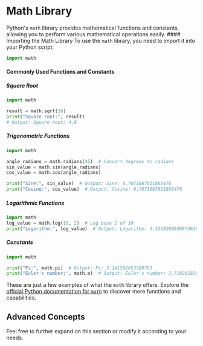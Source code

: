 # Math Library  
Python's `math` library provides mathematical functions and constants, allowing you to perform various mathematical operations easily.  #### Importing the Math Library  To use the `math` library, you need to import it into your Python script:  
```python 
import math
```

#### Commonly Used Functions and Constants

##### Square Root

```python
import math  

result = math.sqrt(16) 
print("Square root:", result)  
# Output: Square root: 4.0
```

##### Trigonometric Functions

```python
import math  

angle_radians = math.radians(45)  # Convert degrees to radians 
sin_value = math.sin(angle_radians) 
cos_value = math.cos(angle_radians)  

print("Sine:", sin_value)  # Output: Sine: 0.7071067811865476 
print("Cosine:", cos_value)  # Output: Cosine: 0.7071067811865476
```

##### Logarithmic Functions

```python
import math  
log_value = math.log(10, 2)  # Log base 2 of 10 
print("Logarithm:", log_value)  # Output: Logarithm: 3.3219280948873626
```

##### Constants

```python
import math  

print("Pi:", math.pi)  # Output: Pi: 3.141592653589793 
print("Euler's number:", math.e)  # Output: Euler's number: 2.718281828459045
```

These are just a few examples of what the `math` library offers. Explore the [official Python documentation for `math`](https://docs.python.org/3/library/math.html) to discover more functions and capabilities.

## Advanced Concepts

Feel free to further expand on this section or modify it according to your needs.
